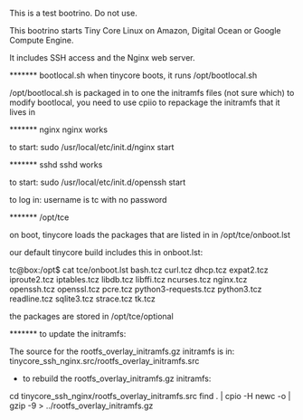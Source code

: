 This is a test bootrino.  Do not use.

This bootrino starts Tiny Core Linux on Amazon, Digital Ocean or Google Compute Engine.

It includes SSH access and the Nginx web server.

******* bootlocal.sh 
when tinycore boots, it runs /opt/bootlocal.sh

/opt/bootlocal.sh is packaged in to one the initramfs files (not sure which)
to modify bootlocal, you need to use cpiio to repackage the initramfs that it lives in

******* nginx
nginx works

to start:
sudo /usr/local/etc/init.d/nginx start

******* sshd
sshd works

to start:
sudo /usr/local/etc/init.d/openssh start

to log in:
username is tc with no password

******* /opt/tce

on boot, tinycore loads the packages that are listed in in /opt/tce/onboot.lst

our default tinycore build includes this in onboot.lst:

tc@box:/opt$ cat tce/onboot.lst
bash.tcz
curl.tcz
dhcp.tcz
expat2.tcz
iproute2.tcz
iptables.tcz
libdb.tcz
libffi.tcz
ncurses.tcz
nginx.tcz
openssh.tcz
openssl.tcz
pcre.tcz
python3-requests.tcz
python3.tcz
readline.tcz
sqlite3.tcz
strace.tcz
tk.tcz

the packages are stored in /opt/tce/optional

******* to update the initramfs:

The source for the rootfs_overlay_initramfs.gz initramfs is in:
tinycore_ssh_nginx.src/rootfs_overlay_initramfs.src

- to rebuild the rootfs_overlay_initramfs.gz initramfs:

cd tinycore_ssh_nginx/rootfs_overlay_initramfs.src
find . | cpio -H newc -o | gzip -9 > ../rootfs_overlay_initramfs.gz


